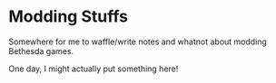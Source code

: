 # Modding Stuffs
Somewhere for me to waffle/write notes and whatnot about modding Bethesda games.

One day, I might actually put something here!